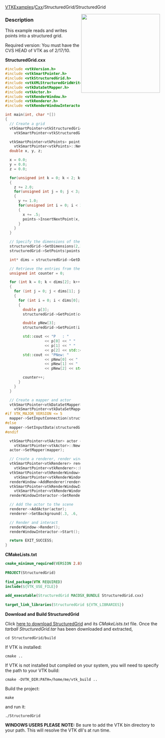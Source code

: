 [VTKExamples](Home)/[Cxx](Cxx)/StructuredGrid/StructuredGrid

<img align="right" src="https://github.com/lorensen/VTKExamples/raw/master/Testing/Baseline/StructuredGrid/TestStructuredGrid.png" width="256" />

### Description
This example reads and writes points into a structured grid.

Required version: You must have the CVS HEAD of VTK as of 2/17/10.

**StructuredGrid.cxx**
```c++
#include <vtkVersion.h>
#include <vtkSmartPointer.h>
#include <vtkStructuredGrid.h>
#include <vtkXMLStructuredGridWriter.h>
#include <vtkDataSetMapper.h>
#include <vtkActor.h>
#include <vtkRenderWindow.h>
#include <vtkRenderer.h>
#include <vtkRenderWindowInteractor.h>

int main(int, char *[])
{
  // Create a grid
  vtkSmartPointer<vtkStructuredGrid> structuredGrid =
    vtkSmartPointer<vtkStructuredGrid>::New();

  vtkSmartPointer<vtkPoints> points =
    vtkSmartPointer<vtkPoints>::New();
  double x, y, z;

  x = 0.0;
  y = 0.0;
  z = 0.0;

  for(unsigned int k = 0; k < 2; k++)
  {
    z += 2.0;
    for(unsigned int j = 0; j < 3; j++)
    {
      y += 1.0;
      for(unsigned int i = 0; i < 2; i++)
      {
        x += .5;
        points->InsertNextPoint(x, y, z);
      }
    }
  }

  // Specify the dimensions of the grid
  structuredGrid->SetDimensions(2,3,2);
  structuredGrid->SetPoints(points);

  int* dims = structuredGrid->GetDimensions();

  // Retrieve the entries from the grid and print them to the screen
  unsigned int counter = 0;

  for (int k = 0; k < dims[2]; k++)
  {
    for (int j = 0; j < dims[1]; j++)
    {
      for (int i = 0; i < dims[0]; i++)
      {
        double p[3];
        structuredGrid->GetPoint(counter, p);

        double pNew[3];
        structuredGrid->GetPoint(i, j, k, pNew);

        std::cout << "P   : "
                  << p[0] << " "
                  << p[1] << " "
                  << p[2] << std::endl;
        std::cout << "PNew: "
                  << pNew[0] << " "
                  << pNew[1] << " "
                  << pNew[2] << std::endl;

        counter++;
      }
    }
  }

  // Create a mapper and actor
  vtkSmartPointer<vtkDataSetMapper> mapper =
    vtkSmartPointer<vtkDataSetMapper>::New();
#if VTK_MAJOR_VERSION <= 5
  mapper->SetInputConnection(structuredGrid->GetProducerPort());
#else
  mapper->SetInputData(structuredGrid);
#endif

  vtkSmartPointer<vtkActor> actor =
    vtkSmartPointer<vtkActor>::New();
  actor->SetMapper(mapper);

  // Create a renderer, render window, and interactor
  vtkSmartPointer<vtkRenderer> renderer =
    vtkSmartPointer<vtkRenderer>::New();
  vtkSmartPointer<vtkRenderWindow> renderWindow =
    vtkSmartPointer<vtkRenderWindow>::New();
  renderWindow->AddRenderer(renderer);
  vtkSmartPointer<vtkRenderWindowInteractor> renderWindowInteractor =
    vtkSmartPointer<vtkRenderWindowInteractor>::New();
  renderWindowInteractor->SetRenderWindow(renderWindow);

  // Add the actor to the scene
  renderer->AddActor(actor);
  renderer->SetBackground(.3, .6, .3); // Background color green

  // Render and interact
  renderWindow->Render();
  renderWindowInteractor->Start();

  return EXIT_SUCCESS;
}
```
**CMakeLists.txt**
```cmake
cmake_minimum_required(VERSION 2.8)
 
PROJECT(StructuredGrid)
 
find_package(VTK REQUIRED)
include(${VTK_USE_FILE})
 
add_executable(StructuredGrid MACOSX_BUNDLE StructuredGrid.cxx)
 
target_link_libraries(StructuredGrid ${VTK_LIBRARIES})
```

**Download and Build StructuredGrid**

Click [here to download StructuredGrid](https://github.com/lorensen/VTKWikiExamplesTarballs/raw/master/StructuredGrid.tar) and its *CMakeLists.txt* file.
Once the *tarball StructuredGrid.tar* has been downloaded and extracted,
```
cd StructuredGrid/build 
```
If VTK is installed:
```
cmake ..
```
If VTK is not installed but compiled on your system, you will need to specify the path to your VTK build:
```
cmake -DVTK_DIR:PATH=/home/me/vtk_build ..
```
Build the project:
```
make
```
and run it:
```
./StructuredGrid
```
**WINDOWS USERS PLEASE NOTE:** Be sure to add the VTK bin directory to your path. This will resolve the VTK dll's at run time.

